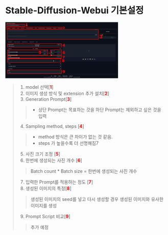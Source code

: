 # Stable-Diffusion-Webui 기본설정
<img src="https://raw.githubusercontent.com/kevincms/image/main/stable%20diffusion/stable%20diffusion%20%EB%A9%94%EC%9D%B8%ED%99%94%EB%A9%B4.png" width="70%" height="70%"/>

> 1. model 선택[<span style="color:red">**1**</span>]  
> 2. 이미지 생성 방식 및 extension 추가 설치[<span style="color:red">**2**</span>]  
> 3. Generation Prompt[<span style="color:red">**3**</span>]
>> - 상단 Prompt는 목표하는 것을 하단 Prompt는 제외하고 싶은 것을 입력
> 4. Sampling method, steps [<span style="color:red">**4**</span>]  
>> - method 방식은 큰 차이가 없는 것 같음.
>> - steps 가 높을수록 더 선명해짐7
> 5. 사진 크기 조정 [<span style="color:red">**5**</span>]  
> 6. 한번에 생성되는 사진 개수 [<span style="color:red">**6**</span>] 
>> Batch count * Batch size = 한번에 생성되는 사진 개수
> 7. 입력한 Prompt를 적용하는 정도 [<span style="color:red">**7**</span>] 
> 8. 생성된 이미지의 특정[<span style="color:red">**8**</span>] 
>> 생성된 이미지의 seed를 넣고 다시 생성할 경우 생성된 이미지와 유사한 이미지를 생성
> 9. Prompt Script 비교[<span style="color:red">**9**</span>] 
>> 추가 예정